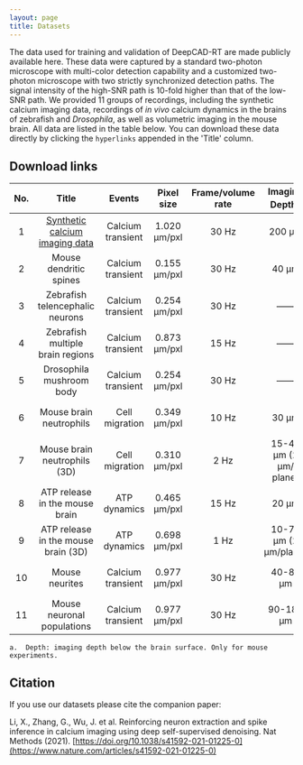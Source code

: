 ```yaml
---
layout: page
title: Datasets
---
```


The data used for training and validation of DeepCAD-RT are made publicly available here. These data were captured by a standard two-photon microscope with multi-color detection capability and a customized two-photon microscope with two strictly synchronized detection paths. The signal intensity of the high-SNR path is 10-fold higher than that of the low-SNR path. We provided 11 groups of recordings, including the synthetic calcium imaging data, recordings of *in vivo* calcium dynamics in the brains of zebrafish and *Drosophila*,  as well as volumetric imaging in the mouse brain. All data are listed in the table below. You can download these data directly by clicking the `hyperlinks` appended in the 'Title' column. 

## Download links

| No.  |                            Title                             |      Events       |  Pixel size  | Frame/volume rate | Imaging Depth<sup>a</sup> | Data size |     Comments      |
| :--: | :----------------------------------------------------------: | :---------------: | :----------: | :---------------: | :-----------------------: | :-------: | :---------------: |
|  1   | [Synthetic calcium imaging data](https://doi.org/10.5281/zenodo.6254739) | Calcium transient | 1.020 μm/pxl |       30 Hz       |          200 μm           |  29.8 GB  | Low-SNR/high-SNR  |
|  2   |                    Mouse dendritic spines                    | Calcium transient | 0.155 μm/pxl |       30 Hz       |           40 μm           |  21.7 GB  | Low-SNR/high-SNR  |
|  3   |               Zebrafish telencephalic neurons                | Calcium transient | 0.254 μm/pxl |       30 Hz       |            ——             |  6.32 GB  | Low-SNR/high-SNR  |
|  4   |               Zebrafish multiple brain regions               | Calcium transient | 0.873 μm/pxl |       15 Hz       |            ——             |  7.18 GB  | Low-SNR/high-SNR  |
|  5   |                   Drosophila mushroom body                   | Calcium transient | 0.254 μm/pxl |       30 Hz       |            ——             |  11.1 GB  | Low-SNR/high-SNR  |
|  6   |                   Mouse brain neutrophils                    |  Cell migration   | 0.349 μm/pxl |       10 Hz       |           30 μm           |  11.8 GB  | Low-SNR/high-SNR  |
|  7   |                 Mouse brain neutrophils (3D)                 |  Cell migration   | 0.310 μm/pxl |       2 Hz        |  15-45 μm (2 μm/ plane)   |  27.4 GB  | Low-SNR, 2 colors |
|  8   |                ATP release in the mouse brain                |   ATP dynamics    | 0.465 μm/pxl |       15 Hz       |           20 μm           |  6.01 GB  | Low-SNR/high-SNR  |
|  9   |             ATP release in the mouse brain (3D)              |   ATP dynamics    | 0.698 μm/pxl |       1 Hz        |   10-70 μm (2 μm/plane)   |  46.7 GB  |      Low-SNR      |
|  10  |                        Mouse neurites                        | Calcium transient | 0.977 μm/pxl |       30 Hz       |         40-80 μm          |  23.5 GB  | Low-SNR/high-SNR  |
|  11  |                  Mouse neuronal populations                  | Calcium transient | 0.977 μm/pxl |       30 Hz       |         90-180 μm         |  49.9 GB  | Low-SNR/high-SNR  |

```
a.	Depth: imaging depth below the brain surface. Only for mouse experiments. 
```

## Citation

If you use our datasets please cite the companion paper: 

Li, X., Zhang, G., Wu, J. et al. Reinforcing neuron extraction and spike inference in calcium imaging using deep self-supervised denoising. Nat Methods (2021). [https://doi.org/10.1038/s41592-021-01225-0](https://www.nature.com/articles/s41592-021-01225-0)